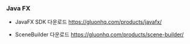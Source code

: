 ### Java FX



- JavaFX SDK 다운로드
https://gluonhq.com/products/javafx/


- SceneBuilder 다운로드
https://gluonhq.com/products/scene-builder/